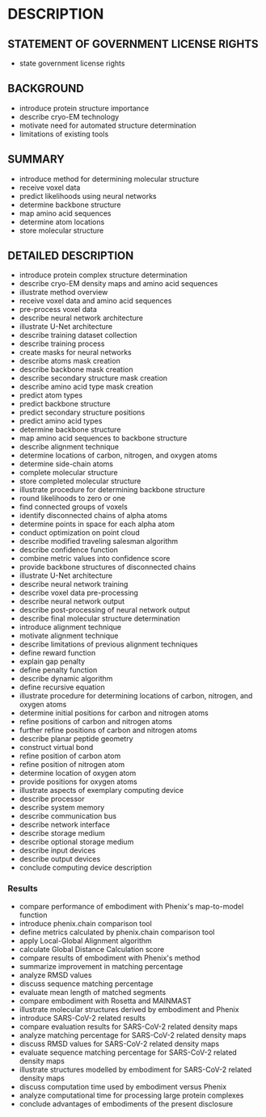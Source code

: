 # DESCRIPTION

## STATEMENT OF GOVERNMENT LICENSE RIGHTS

- state government license rights

## BACKGROUND

- introduce protein structure importance
- describe cryo-EM technology
- motivate need for automated structure determination
- limitations of existing tools

## SUMMARY

- introduce method for determining molecular structure
- receive voxel data
- predict likelihoods using neural networks
- determine backbone structure
- map amino acid sequences
- determine atom locations
- store molecular structure

## DETAILED DESCRIPTION

- introduce protein complex structure determination
- describe cryo-EM density maps and amino acid sequences
- illustrate method overview
- receive voxel data and amino acid sequences
- pre-process voxel data
- describe neural network architecture
- illustrate U-Net architecture
- describe training dataset collection
- describe training process
- create masks for neural networks
- describe atoms mask creation
- describe backbone mask creation
- describe secondary structure mask creation
- describe amino acid type mask creation
- predict atom types
- predict backbone structure
- predict secondary structure positions
- predict amino acid types
- determine backbone structure
- map amino acid sequences to backbone structure
- describe alignment technique
- determine locations of carbon, nitrogen, and oxygen atoms
- determine side-chain atoms
- complete molecular structure
- store completed molecular structure
- illustrate procedure for determining backbone structure
- round likelihoods to zero or one
- find connected groups of voxels
- identify disconnected chains of alpha atoms
- determine points in space for each alpha atom
- conduct optimization on point cloud
- describe modified traveling salesman algorithm
- describe confidence function
- combine metric values into confidence score
- provide backbone structures of disconnected chains
- illustrate U-Net architecture
- describe neural network training
- describe voxel data pre-processing
- describe neural network output
- describe post-processing of neural network output
- describe final molecular structure determination
- introduce alignment technique
- motivate alignment technique
- describe limitations of previous alignment techniques
- define reward function
- explain gap penalty
- define penalty function
- describe dynamic algorithm
- define recursive equation
- illustrate procedure for determining locations of carbon, nitrogen, and oxygen atoms
- determine initial positions for carbon and nitrogen atoms
- refine positions of carbon and nitrogen atoms
- further refine positions of carbon and nitrogen atoms
- describe planar peptide geometry
- construct virtual bond
- refine position of carbon atom
- refine position of nitrogen atom
- determine location of oxygen atom
- provide positions for oxygen atoms
- illustrate aspects of exemplary computing device
- describe processor
- describe system memory
- describe communication bus
- describe network interface
- describe storage medium
- describe optional storage medium
- describe input devices
- describe output devices
- conclude computing device description

### Results

- compare performance of embodiment with Phenix's map-to-model function
- introduce phenix.chain comparison tool
- define metrics calculated by phenix.chain comparison tool
- apply Local-Global Alignment algorithm
- calculate Global Distance Calculation score
- compare results of embodiment with Phenix's method
- summarize improvement in matching percentage
- analyze RMSD values
- discuss sequence matching percentage
- evaluate mean length of matched segments
- compare embodiment with Rosetta and MAINMAST
- illustrate molecular structures derived by embodiment and Phenix
- introduce SARS-CoV-2 related results
- compare evaluation results for SARS-CoV-2 related density maps
- analyze matching percentage for SARS-CoV-2 related density maps
- discuss RMSD values for SARS-CoV-2 related density maps
- evaluate sequence matching percentage for SARS-CoV-2 related density maps
- illustrate structures modelled by embodiment for SARS-CoV-2 related density maps
- discuss computation time used by embodiment versus Phenix
- analyze computational time for processing large protein complexes
- conclude advantages of embodiments of the present disclosure

